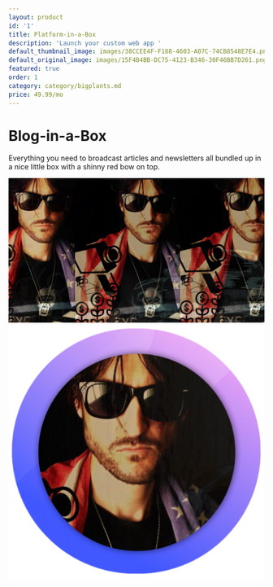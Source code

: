 ```yaml
---
layout: product
id: '1'
title: Platform-in-a-Box
description: 'Launch your custom web app '
default_thumbnail_image: images/38CCEE4F-F188-4603-A07C-74CB8548E7E4.png
default_original_image: images/15F4B4BB-DC75-4123-B346-30F46BB7D261.png
featured: true
order: 1
category: category/bigplants.md
price: 49.99/mo
---
```

# Blog-in-a-Box

Everything you need to broadcast articles and newsletters all bundled up in a nice little box with a shinny red bow on top.

![](/images/189C4448-2421-4194-89BC-9A7EAB9D97D6.png)![](/images/0776FB81-3D09-448A-81AF-48B50038A9CC.png)
